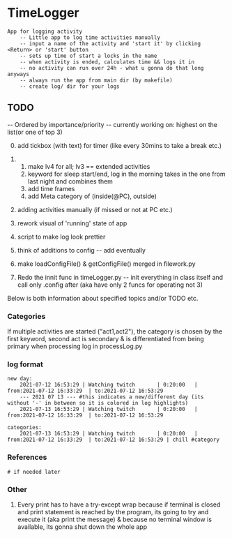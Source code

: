 # TimeLogger
    App for logging activity
        -- Little app to log time activities manually
        -- input a name of the activity and 'start it' by clicking <Return> or 'start' button
        -- sets up time of start a locks in the name
        -- when activity is ended, calculates time && logs it in
        -- no activity can run over 24h - what u gonna do that long anyways
        -- always run the app from main dir (by makefile)
        -- create log/ dir for your logs

## TODO
-- Ordered by importance/priority
-- currently working on: highest on the list(or one of top 3)


0. add tickbox (with text) for timer (like every 30mins to take a break etc.)
    
1.  1. make lv4 for all; lv3 == extended activities
    2. keyword for sleep start/end, log in the morning takes in the one from last night and combines them
    3. add time frames
    4. add Meta category of (inside(@PC), outside)
3. adding activities manually (if missed or not at PC etc.)
4. rework visual of 'running' state of app

6. script to make log look prettier

7. think of additions to config -- add eventually
8. make loadConfigFile() & getConfigFile() merged in filework.py
9. Redo the innit func in timeLogger.py -- init everything in class itself and call 
only .config after (aka have only 2 funcs for operating not 3)

Below is both information about specified topics and/or TODO etc.

### Categories
If multiple activities are started ("act1,act2"), the category is chosen by the first
keyword, second act is secondary & is differentiated from being primary when processing
log in processLog.py

### log format
    new day:
        2021-07-12 16:53:29 | Watching twitch       | 0:20:00   | from:2021-07-12 16:33:29  | to:2021-07-12 16:53:29
        --- 2021 07 13 --- #this indicates a new/different day (its without '-' in between so it is colored in log highlights)
        2021-07-13 16:53:29 | Watching twitch       | 0:20:00   | from:2021-07-12 16:33:29  | to:2021-07-12 16:53:29

    categories:
        2021-07-13 16:53:29 | Watching twitch       | 0:20:00   | from:2021-07-12 16:33:29  | to:2021-07-12 16:53:29 | chill #category

### References
    # if needed later
### Other
1.  Every print has to have a try-except wrap because if terminal is closed and
    print statement is reached by the program, its going to try and execute it
    (aka print the message) & because no terminal window is available, its gonna
    shut down the whole app
